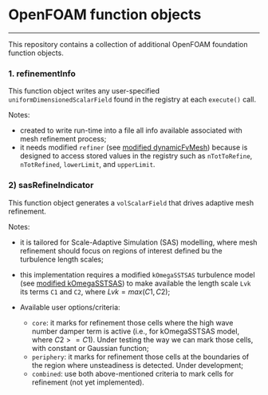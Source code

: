 # OpenFOAM function objects
---

This repository contains a collection of additional OpenFOAM foundation function objects.

### 1. refinementInfo
This function object writes any user-specified `uniformDimensionedScalarField` found in the registry at each `execute()` call.

Notes:
- created to write run-time into a file all info available associated with mesh refinement process;
- it needs modified `refiner` (see [modified dynamicFvMesh](https://github.com/ptava/fvMeshTopoChangers.git)) because is designed to access stored values in the registry such as `nTotToRefine`, `nTotRefined`, `lowerLimit`, and `upperLimit`.

### 2) sasRefineIndicator
This function object generates a `volScalarField` that drives adaptive mesh refinement.

Notes:
- it is tailored for Scale-Adaptive Simulation (SAS) modelling, where mesh refinement should focus on regions of interest defined bu the turbulence length scales;

- this implementation requires a modified `kOmegaSSTSAS` turbulence model (see [modified kOmegaSSTSAS](https://github.com/ptava/kOmegaSSTSAS.git)) to make available the length scale `Lvk` its terms `C1` and `C2`, where $Lvk=max(C1,C2)$;

- Available user options/criteria:
    * `core`: it marks for refinement those cells where the high wave number damper term is active (i.e., for kOmegaSSTSAS model, where $C2 >= C1$). Under testing the way we can mark those cells, with constant or Gaussian function;
    * `periphery`: it marks for refinement those cells at the boundaries of the region where unsteadiness is detected. Under development;
    * `combined`: use both above-mentioned criteria to mark cells for refinement (not yet implemented).
